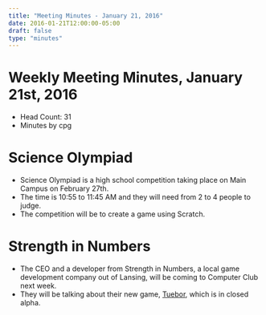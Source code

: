 ```yaml
---
title: "Meeting Minutes - January 21, 2016"
date: 2016-01-21T12:00:00-05:00
draft: false
type: "minutes"
---
```


# Weekly Meeting Minutes, January 21st, 2016

- Head Count: 31
- Minutes by cpg

# Science Olympiad

- Science Olympiad is a high school competition taking place on Main Campus on February 27th.
- The time is 10:55 to 11:45 AM and they will need from 2 to 4 people to judge.
- The competition will be to create a game using Scratch.

# Strength in Numbers

- The CEO and a developer from Strength in Numbers, a local game development company out of Lansing, will be coming to Computer Club next week.
- They will be talking about their new game, [Tuebor](http://tueborgame.com/), which is in closed alpha.
